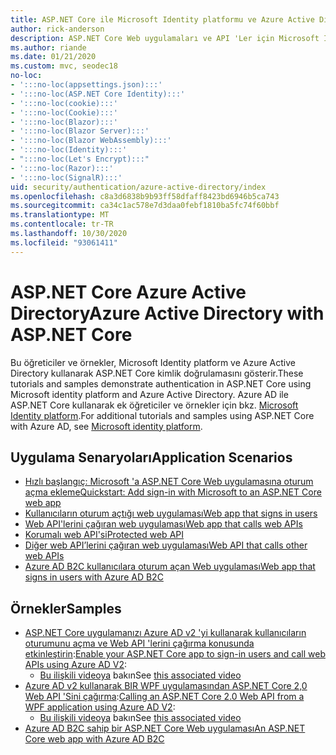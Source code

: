 ```yaml
---
title: ASP.NET Core ile Microsoft Identity platformu ve Azure Active Directory
author: rick-anderson
description: ASP.NET Core Web uygulamaları ve API 'Ler için Microsoft Identity platform Azure Active Directory kimlik doğrulamasıyla ilgili konuları bulun.
ms.author: riande
ms.date: 01/21/2020
ms.custom: mvc, seodec18
no-loc:
- ':::no-loc(appsettings.json):::'
- ':::no-loc(ASP.NET Core Identity):::'
- ':::no-loc(cookie):::'
- ':::no-loc(Cookie):::'
- ':::no-loc(Blazor):::'
- ':::no-loc(Blazor Server):::'
- ':::no-loc(Blazor WebAssembly):::'
- ':::no-loc(Identity):::'
- ":::no-loc(Let's Encrypt):::"
- ':::no-loc(Razor):::'
- ':::no-loc(SignalR):::'
uid: security/authentication/azure-active-directory/index
ms.openlocfilehash: c8a3d6838b9b93ff58dfaff8423bd6946b5ca743
ms.sourcegitcommit: ca34c1ac578e7d3daa0febf1810ba5fc74f60bbf
ms.translationtype: MT
ms.contentlocale: tr-TR
ms.lasthandoff: 10/30/2020
ms.locfileid: "93061411"
---
```

# <a name="azure-active-directory-with-aspnet-core"></a><span data-ttu-id="f3f96-103">ASP.NET Core Azure Active Directory</span><span class="sxs-lookup"><span data-stu-id="f3f96-103">Azure Active Directory with ASP.NET Core</span></span>

<span data-ttu-id="f3f96-104">Bu öğreticiler ve örnekler, Microsoft Identity platform ve Azure Active Directory kullanarak ASP.NET Core kimlik doğrulamasını gösterir.</span><span class="sxs-lookup"><span data-stu-id="f3f96-104">These tutorials and samples demonstrate authentication in ASP.NET Core using Microsoft identity platform and Azure Active Directory.</span></span> <span data-ttu-id="f3f96-105">Azure AD ile ASP.NET Core kullanarak ek öğreticiler ve örnekler için bkz. [Microsoft Identity platform](/azure/active-directory/develop/).</span><span class="sxs-lookup"><span data-stu-id="f3f96-105">For additional tutorials and samples using ASP.NET Core with Azure AD, see [Microsoft identity platform](/azure/active-directory/develop/).</span></span>

## <a name="application-scenarios"></a><span data-ttu-id="f3f96-106">Uygulama Senaryoları</span><span class="sxs-lookup"><span data-stu-id="f3f96-106">Application Scenarios</span></span>

* [<span data-ttu-id="f3f96-107">Hızlı başlangıç: Microsoft 'a ASP.NET Core Web uygulamasına oturum açma ekleme</span><span class="sxs-lookup"><span data-stu-id="f3f96-107">Quickstart: Add sign-in with Microsoft to an ASP.NET Core web app</span></span>](/azure/active-directory/develop/quickstart-v2-aspnet-core-webapp)
* [<span data-ttu-id="f3f96-108">Kullanıcıların oturum açtığı web uygulaması</span><span class="sxs-lookup"><span data-stu-id="f3f96-108">Web app that signs in users</span></span>](/azure/active-directory/develop/scenario-web-app-sign-user-overview?tabs=aspnetcore)
* [<span data-ttu-id="f3f96-109">Web API'lerini çağıran web uygulaması</span><span class="sxs-lookup"><span data-stu-id="f3f96-109">Web app that calls web APIs</span></span>](/azure/active-directory/develop/scenario-web-app-call-api-overview)
* [<span data-ttu-id="f3f96-110">Korumalı web API'si</span><span class="sxs-lookup"><span data-stu-id="f3f96-110">Protected web API</span></span>](/azure/active-directory/develop/scenario-protected-web-api-overview)
* [<span data-ttu-id="f3f96-111">Diğer web API’lerini çağıran web uygulaması</span><span class="sxs-lookup"><span data-stu-id="f3f96-111">Web API that calls other web APIs</span></span>](/azure/active-directory/develop/scenario-web-api-call-api-overview)
* [<span data-ttu-id="f3f96-112">Azure AD B2C kullanıcılara oturum açan Web uygulaması</span><span class="sxs-lookup"><span data-stu-id="f3f96-112">Web app that signs in users with Azure AD B2C</span></span>](xref:security/authentication/azure-ad-b2c)

## <a name="samples"></a><span data-ttu-id="f3f96-113">Örnekler</span><span class="sxs-lookup"><span data-stu-id="f3f96-113">Samples</span></span>

* <span data-ttu-id="f3f96-114">[ASP.NET Core uygulamanızı Azure AD v2 'yi kullanarak kullanıcıların oturumunu açma ve Web API 'lerini çağırma konusunda etkinleştirin](/samples/azure-samples/active-directory-aspnetcore-webapp-openidconnect-v2/enable-webapp-signin/):</span><span class="sxs-lookup"><span data-stu-id="f3f96-114">[Enable your ASP.NET Core app to sign-in users and call web APIs using Azure AD V2](/samples/azure-samples/active-directory-aspnetcore-webapp-openidconnect-v2/enable-webapp-signin/):</span></span> 
  * <span data-ttu-id="f3f96-115">[Bu ilişkili videoya](https://channel9.msdn.com/Events/Build/2018/THR5001) bakın</span><span class="sxs-lookup"><span data-stu-id="f3f96-115">See [this associated video](https://channel9.msdn.com/Events/Build/2018/THR5001)</span></span>
* <span data-ttu-id="f3f96-116">[Azure AD v2 kullanarak BIR WPF uygulamasından ASP.NET Core 2,0 Web API 'Sini çağırma](/samples/azure-samples/active-directory-dotnet-native-aspnetcore-v2/calling-an-aspnet-core-web-api-from-a-wpf-application-using-azure-ad-v2/):</span><span class="sxs-lookup"><span data-stu-id="f3f96-116">[Calling an ASP.NET Core 2.0 Web API from a WPF application using Azure AD V2](/samples/azure-samples/active-directory-dotnet-native-aspnetcore-v2/calling-an-aspnet-core-web-api-from-a-wpf-application-using-azure-ad-v2/):</span></span> 
  * <span data-ttu-id="f3f96-117">[Bu ilişkili videoya](https://channel9.msdn.com/Events/Build/2018/THR5000) bakın</span><span class="sxs-lookup"><span data-stu-id="f3f96-117">See [this associated video](https://channel9.msdn.com/Events/Build/2018/THR5000)</span></span>
* [<span data-ttu-id="f3f96-118">Azure AD B2C sahip bir ASP.NET Core Web uygulaması</span><span class="sxs-lookup"><span data-stu-id="f3f96-118">An ASP.NET Core web app with Azure AD B2C</span></span>](/samples/azure-samples/active-directory-b2c-dotnetcore-webapp/an-aspnet-core-web-app-with-azure-ad-b2c/)
